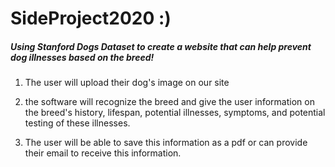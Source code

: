 # SideProject2020 :)
##### Using Stanford Dogs Dataset to create a website that can help prevent dog illnesses based on the breed! 

1. The user will upload their dog's image on our site 

2. the software will recognize the breed and give the user information on the breed's history, lifespan, potential illnesses, symptoms, and potential testing of these illnesses.

3. The user will be able to save this information as a pdf or can provide their email to receive this information. 
